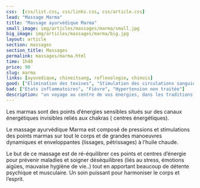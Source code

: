 ```yaml
---
css:  [css/list.css, css/links.css, css/article.css]
lead: "Massage Marma"
title: "Massage ayurvédique Marma"
small_image: img/articles/massages/marma/small.jpg
big_image: img/articles/massages/marma/big.jpg
layout: article
section: massages
section_title: Massages
permalink: massages/marma.html
time: 1h40
price: 90
slug: marma
links: [ayuvedique, chineitsang, reflexologie, chinois]
good: ["Elimination des toxines", "Stimulation des circulations sanguine et lymphatique", "Retrouver de l'énergie"]
bad: ["Etats inflammatoires", "Fièvre", "Hypertension non traitée"]
description: "un voyage au centre de vos énergies, dans les traditions de l’Inde."
---
```


Les marmas sont des points d’énergies sensibles 
situés sur des canaux énergétiques invisibles 
reliés aux chakras ( centres énergétiques).

Le massage ayurvédique Marma est composé 
de pressions et stimulations des points marmas 
sur tout le corps et de grandes manoeuvres  
dynamiques et enveloppantes (lissages, 
pétrissages) à l’huile chaude.

Le but de ce massage est de ré-équilibrer ces 
points et centres d’énergie pour prévenir 
maladies et soigner déséquilibres (liés au stress,
émotions aigües, mauvaise hygiène de vie..) 
tout en apportant beaucoup de détente 
psychique et musculaire.
Un soin puissant pour harmoniser le corps et l’esprit.


